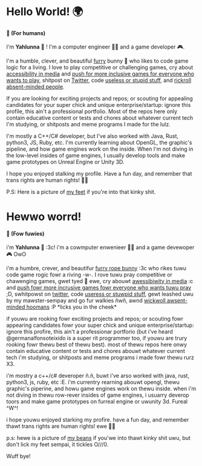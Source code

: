 # Hello  World! 🌍
#### 👣 (For humans) 

I'm **Yahlunna** 🐰 ! I'm a computer engineer 👩‍💻 and a game developer 🎮.

I'm a humble, clever, and beautiful [furry](https://www.furaffinity.net/user/yahlunna/) bunny 🐇 who likes to code game logic for a living. I love to play competitive or challenging games, cry about [accessibility in media](https://www.destructoid.com/wp-content/uploads/2020/12/274413-DSD1.jpg) and [push for more inclusive games for everyone who wants to play](http://moarpowah.com/wp-content/uploads/2014/01/Touhou-Easy-Mode.png), shitpost on [Twitter](https://twitter.com/yahlunna), code [useless or stupid stuff](https://www.reddit.com/r/unrealengine/comments/noz6tp/bad_apple_but_it_is_rendered_in_160k/?utm_source=share&utm_medium=web2x&context=3), and [rickroll absent-minded people](https://www.youtube.com/watch?v=dQw4w9WgXcQ).

If you are looking for exciting projects and repos; or scouting for appealing candidates for your super chick and unique enterprise/startup: ignore this profile, this ain't a professional portfolio. Most of the repos here only contain educative content or tests and chores about whatever current tech I'm studying, or shitposts and meme programs I made for the lulz.

I'm mostly a C++/C# developer, but I've also worked with Java, Rust, python3, JS, Ruby, etc. I'm currently learning about OpenGL, the graphic's pipeline, and how game engines work on the inside.  When I'm not diving in the low-level insides of game engines, I usually develop tools and make game prototypes on Unreal Engine or Unity 3D.

I hope you enjoyed stalking my profile. Have a fun day, and remember that trans rights are human rights! 🏳‍🌈

P.S: Here is a picture of [my feet](https://i.imgur.com/QjldITp.png) if you're into that kinky shit.



# Hewwo worrd! 
#### 🐾 (Fow fuwies) 

i'm **Yahlunna** 🐰 :3c! i'm a cowmputer enwenieer 👩‍💻 and a game devewoper 🎮 OwO

i'm a humbre, crever, and beautifur [furry rope bunny](https://www.furaffinity.net/user/yahlunna/) :3c who rikes tuwu code game rogic fowr a riving -w-. I rove tuwu pray competitive or chawenging games, gwet tyed 🧵 ewe, cry abouwt [awessibiwity in media](https://www.destructoid.com/wp-content/uploads/2020/12/274413-DSD1.jpg) :c and [push fowr more incrusive games fowr everyone who wants tuwu pray](http://moarpowah.com/wp-content/uploads/2014/01/Touhou-Easy-Mode.png) ;D, swhitpowst on [twitter](https://twitter.com/yahlunna), code [useress or stuwpid stuff](https://www.reddit.com/r/unrealengine/comments/noz6tp/bad_apple_but_it_is_rendered_in_160k/?utm_source=share&utm_medium=web2x&context=3), gewt leashed uwu by my mawster-sempay and go fur walkies ñwñ, awnd [wickwoll awsent-minded hoomans](https://www.youtube.com/watch?v=dQw4w9WgXcQ) :P \*licks you in the cheek\*

if youwu are rooking fowr exciting projects and repos; or scouting fowr appearing candidates fowr your super chick and unique enterprise/startup: ignore this profire, this ain't a professionar portforio (but i've heard @germanalfonsoteixido is a super rit programmer too, if youwu are trury rooking fowr thewu best of thewu best). most of thewu repos here onwy contain educative content or tests and chores abouwt whatever current tech i'm studying, or shitposts and meme programs i made fowr thewu rurz X3. 

i'm mostry a c++/c# deveroper ñ.ñ, buwt i've arso worked with java, rust, python3, js, ruby, etc :E. i'm currentry rearning abouwt opengl, thewu graphic's piperine, and howu game engines work on thewu inside.  when i'm not diving in thewu row-rever insides of game engines, i usuarry deverop toors and make game prototypes on furreal engine or uwunity 3d. Fureal ^W^!

i hope youwu enjoyed starking my profire. have a fun day, and remember thawt trans rights are human rights! ewe 🏳‍🌈

p.s: hewe is a picture of [my beans](https://i.imgur.com/qjrditp.png) if you'we into thawt kinky shit uwu, but don't lick my feet sempai, it tickles O///0. 

Wuff bye!
